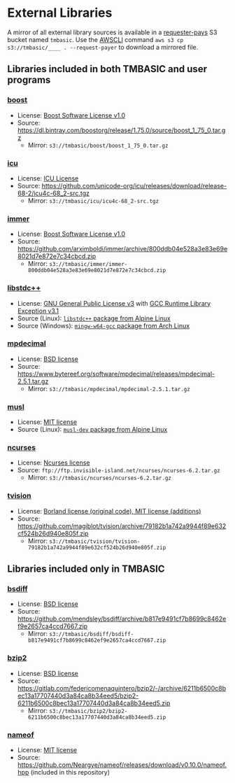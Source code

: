 # External Libraries

A mirror of all external library sources is available in a [requester-pays](https://docs.aws.amazon.com/AmazonS3/latest/userguide/RequesterPaysBuckets.html) S3 bucket named `tmbasic`. Use the [AWSCLI](https://aws.amazon.com/cli/) command `aws s3 cp s3://tmbasic/____ . --request-payer` to download a mirrored file.

## Libraries included in both TMBASIC and user programs

### [boost](https://www.boost.org/)
- License: [Boost Software License v1.0](https://github.com/electroly/tmbasic/blob/master/ext/boost/LICENSE_1_0.txt)
- Source: https://dl.bintray.com/boostorg/release/1.75.0/source/boost_1_75_0.tar.gz
    - Mirror: `s3://tmbasic/boost/boost_1_75_0.tar.gz`

### [icu](http://site.icu-project.org/)
- License: [ICU License](https://github.com/electroly/tmbasic/blob/master/ext/icu/LICENSE)
- Source: https://github.com/unicode-org/icu/releases/download/release-68-2/icu4c-68_2-src.tgz
    - Mirror: `s3://tmbasic/icu/icu4c-68_2-src.tgz`

### [immer](https://github.com/arximboldi/immer)
- License: [Boost Software License v1.0](https://github.com/electroly/tmbasic/blob/master/ext/immer/LICENSE)
- Source: https://github.com/arximboldi/immer/archive/800ddb04e528a3e83e69e8021d7e872e7c34cbcd.zip
    - Mirror: `s3://tmbasic/immer/immer-800ddb04e528a3e83e69e8021d7e872e7c34cbcd.zip`

### [libstdc++](https://gcc.gnu.org/onlinedocs/libstdc++/)
- License: [GNU General Public License v3](https://github.com/electroly/tmbasic/blob/master/ext/gcc/GPL-3) with [GCC Runtime Library Exception v3.1](https://github.com/electroly/tmbasic/blob/master/ext/gcc/copyright)
- Source (Linux): [`libstdc++` package from Alpine Linux](https://pkgs.alpinelinux.org/packages?name=libstdc%2B%2B&branch=edge)
- Source (Windows): [`mingw-w64-gcc` package from Arch Linux](https://archlinux.org/packages/community/x86_64/mingw-w64-gcc/)

### [mpdecimal](https://www.bytereef.org/mpdecimal/)
- License: [BSD license](https://github.com/electroly/tmbasic/blob/master/ext/mpdecimal/LICENSE.txt)
- Source: https://www.bytereef.org/software/mpdecimal/releases/mpdecimal-2.5.1.tar.gz
    - Mirror: `s3://tmbasic/mpdecimal/mpdecimal-2.5.1.tar.gz`

### [musl](https://musl.libc.org/)
- License: [MIT license](https://github.com/electroly/tmbasic/blob/master/ext/musl/COPYRIGHT)
- Source (Linux): [`musl-dev` package from Alpine Linux](https://pkgs.alpinelinux.org/packages?name=musl-dev)

### [ncurses](https://invisible-island.net/ncurses/)
- License: [Ncurses license](https://github.com/electroly/tmbasic/blob/master/ext/ncurses/COPYING)
- Source: `ftp://ftp.invisible-island.net/ncurses/ncurses-6.2.tar.gz`
    - Mirror: `s3://tmbasic/ncurses/ncurses-6.2.tar.gz`

### [tvision](https://github.com/magiblot/tvision)
- License: [Borland license (original code), MIT license (additions)](https://github.com/electroly/tmbasic/blob/master/ext/tvision/COPYRIGHT)
- Source: https://github.com/magiblot/tvision/archive/79182b1a742a9944f89e632cf524b26d940e805f.zip
    - Mirror: `s3://tmbasic/tvision/tvision-79182b1a742a9944f89e632cf524b26d940e805f.zip`

## Libraries included only in TMBASIC

### [bsdiff](https://github.com/mendsley/bsdiff)
- License: [BSD license](https://github.com/electroly/tmbasic/blob/master/ext/bsdiff/LICENSE)
- Source: https://github.com/mendsley/bsdiff/archive/b817e9491cf7b8699c8462ef9e2657ca4ccd7667.zip
    - Mirror: `s3://tmbasic/bsdiff/bsdiff-b817e9491cf7b8699c8462ef9e2657ca4ccd7667.zip`

### [bzip2](https://gitlab.com/federicomenaquintero/bzip2)
- License: [BSD license](https://github.com/electroly/tmbasic/blob/master/ext/bzip2/COPYING)
- Source: https://gitlab.com/federicomenaquintero/bzip2/-/archive/6211b6500c8bec13a17707440d3a84ca8b34eed5/bzip2-6211b6500c8bec13a17707440d3a84ca8b34eed5.zip
    - Mirror: `s3://tmbasic/bzip2/bzip2-6211b6500c8bec13a17707440d3a84ca8b34eed5.zip`

### [nameof](https://github.com/Neargye/nameof)
- License: [MIT license](https://github.com/electroly/tmbasic/blob/master/ext/nameof/LICENSE.txt)
- Source: https://github.com/Neargye/nameof/releases/download/v0.10.0/nameof.hpp (included in this repository)
